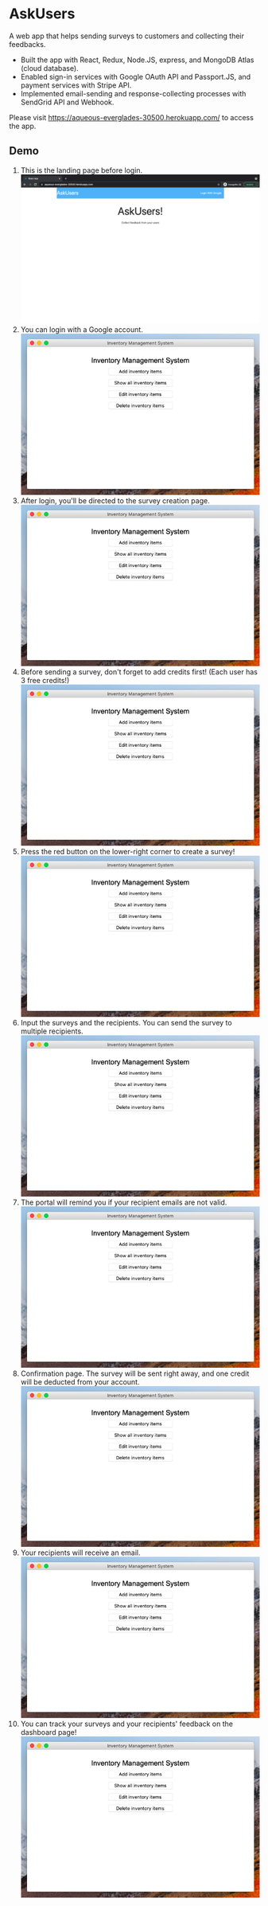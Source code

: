 # AskUsers

A web app that helps sending surveys to customers and collecting their feedbacks.

 - Built the app with React, Redux, Node.JS, express, and MongoDB Atlas (cloud database).
 - Enabled sign-in services with Google OAuth API and Passport.JS, and payment services with Stripe API.
 -  Implemented email-sending and response-collecting processes with SendGrid API and Webhook.

Please visit https://aqueous-everglades-30500.herokuapp.com/ to access the app.


## Demo
1. This is the landing page before login.
![image](Demo/1_Before_login.png)
2. You can login with a Google account.
![image](https://github.com/JengRuWu/Inventory-management-system/blob/master/Screenshots/Menu.png)
3. After login, you'll be directed to the survey creation page.
![image](https://github.com/JengRuWu/Inventory-management-system/blob/master/Screenshots/Menu.png)
4. Before sending a survey, don't forget to add credits first! (Each user has 3 free credits!)
![image](https://github.com/JengRuWu/Inventory-management-system/blob/master/Screenshots/Menu.png)
5. Press the red  button on the lower-right corner to create a survey!
![image](https://github.com/JengRuWu/Inventory-management-system/blob/master/Screenshots/Menu.png)
6. Input the surveys and the recipients. You can send the survey to multiple recipients.
![image](https://github.com/JengRuWu/Inventory-management-system/blob/master/Screenshots/Menu.png)
7. The portal will remind you if your recipient emails are not valid.
![image](https://github.com/JengRuWu/Inventory-management-system/blob/master/Screenshots/Menu.png)
8. Confirmation page. The survey will be sent right away, and one credit will be deducted from your account.
![image](https://github.com/JengRuWu/Inventory-management-system/blob/master/Screenshots/Menu.png)
9. Your recipients will receive an email.
![image](https://github.com/JengRuWu/Inventory-management-system/blob/master/Screenshots/Menu.png)
10. You can track your surveys and your recipients' feedback on the dashboard page!
![image](https://github.com/JengRuWu/Inventory-management-system/blob/master/Screenshots/Menu.png)
